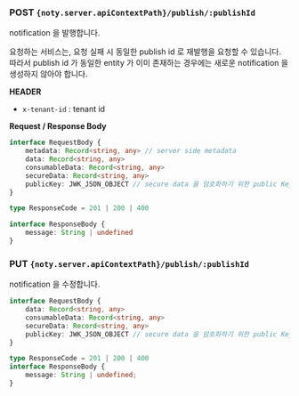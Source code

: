 ### POST `{noty.server.apiContextPath}/publish/:publishId`

notification 을 발행합니다.

요청하는 서비스는, 요청 실패 시 동일한 publish id 로 재발행을 요청할 수 있습니다. 따라서 publish id 가 동일한 entity 가 이미 존재하는 경우에는 새로운 notification 을 생성하지 않아야 합니다.

**HEADER**

- `x-tenant-id` : tenant id

**Request / Response Body**

```typescript
interface RequestBody {
    metadata: Record<string, any> // server side metadata
    data: Record<string, any>
    consumableData: Record<string, any>
    secureData: Record<string, any>
    publicKey: JWK_JSON_OBJECT // secure data 을 암호화하기 위한 public Key
}

type ResponseCode = 201 | 200 | 400

interface ResponseBody {
    message: String | undefined
}
```

### PUT `{noty.server.apiContextPath}/publish/:publishId`

notification 을 수정합니다.

```typescript
interface RequestBody {
    data: Record<string, any>
    consumableData: Record<string, any>
    secureData: Record<string, any>
    publicKey: JWK_JSON_OBJECT // secure data 을 암호화하기 위한 public Key
}

type ResponseCode = 201 | 200 | 400
interface ResponseBody {
    message: String | undefined;
}
```

